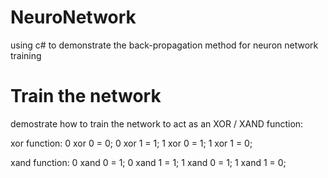 # NeuroNetwork

using c# to demonstrate the back-propagation method for neuron network training

# Train the network

demostrate how to train the network to act as an XOR / XAND function:

xor function:
  0 xor 0 = 0;  0 xor 1 = 1; 1 xor 0 = 1; 1 xor 1 = 0;

xand function: 
  0 xand 0 = 1;  0 xand 1 = 1; 1 xand 0 = 1; 1 xand 1 = 0;
